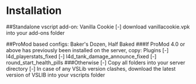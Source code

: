 # Installation
##Standalone vscript add-on: Vanilla Cookie
[-] download vanillacookie.vpk into your add-ons folder

##ProMod based configs: Baker's Dozen, Half Baked
###If ProMod 4.0 or above has previously been installed on the server, copy:
Plugins
[-] l4d_playerstats_fixed
[-] l4d_tank_damage_announce_fixed
[-] round_start_health_pills
###Otherwise
[-] Copy all folders into your server directory
[-] In case of any VSLib version clashes, download the latest version of VSLIB into your vscripts folder


